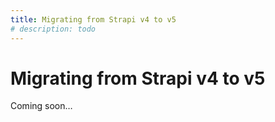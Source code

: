 ```yaml
---
title: Migrating from Strapi v4 to v5
# description: todo
---
```


# Migrating from Strapi v4 to v5

Coming soon…
